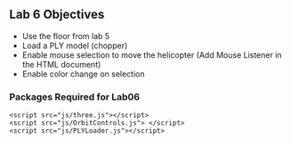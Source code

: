 ## Lab 6 Objectives
* Use the floor from lab 5
* Load a PLY model (chopper)
* Enable mouse selection to move the helicopter (Add Mouse Listener in the HTML document)
* Enable color change on selection
  
  
### Packages Required for Lab06

```
<script src="js/three.js"></script>
<script src="js/OrbitControls.js"> </script>
<script src="js/PLYLoader.js"></script>

```